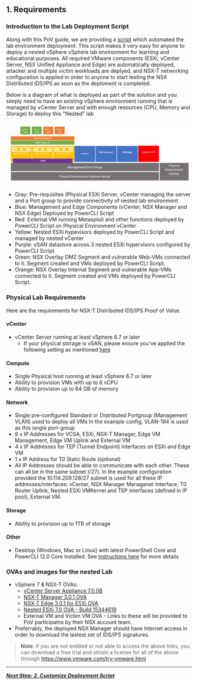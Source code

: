 
## 1. Requirements
### Introduction to the Lab Deployment Script
Along with this PoV guide, we are providing a [script](https://github.com/vmware-nsx/eval-docs-ids-ips/blob/master/Nested%20Lab%20Deployment.ps1) which automated the lab environment deployment. This script makes it very easy for anyone to deploy a nested vSphere vSphere lab environment for learning and educational purposes. All required VMware components (ESXi, vCenter Server, NSX Unified Appliance and Edge) are automatically deployed, attacker and multiple victim workloads are deplyed, and NSX-T networking configuration is applied in order to anyone to start testing the NSX Distributed IDS/IPS as soon as the deploment is completed. 

Below is a diagram of what is deployed as part of the solution and you simply need to have an existing vSphere environment running that is managed by vCenter Server and with enough resources (CPU, Memory and Storage) to deploy this "Nested" lab

![](assets/images/IDPS_POC_1.PNG)

* Gray: Pre-requisites (Physical ESXi Server, vCenter managing the server and a Port group to provide connectivity of nested lab environment
* Blue: Management and Edge Components (vCenter, NSX Manager and NSX Edge) Deployed by PowerCLI Script
* Red: External VM running Metasploit and other functions deployed by PowerCLI Script on Physical Environment vCenter 
* Yellow: Nested ESXi hypevisors deployed by PowerCLI Script and managed by nested vCenter
* Purple: vSAN datastore across 3 nested ESXi hypervisors configured by PowerCLI Script
* Green: NSX Overlay DMZ Segment and vulnerable Web-VMs connected to it. Segment created and VMs deployed by PowerCLI Script.
* Orange: NSX Overlay Internal Segment and vulnerable App-VMs connected to it. Segment created and VMs deployed by PowerCLI Script.

### Physical Lab Requirements
Here are the requirements for NSX-T Distributed IDS/IPS Proof of Value.

#### vCenter
* vCenter Server running at least vSphere 6.7 or later
    * If your physical storage is vSAN, please ensure you've applied the following setting as mentioned [here](https://www.virtuallyghetto.com/2013/11/how-to-run-nested-esxi-on-top-of-vsan.html)

#### Compute
 * Single Physical host running at least vSphere 6.7 or later
 * Ability to provision VMs with up to 8 vCPU
 * Ability to provision up to 64 GB of memory

#### Network
 * Single pre-configured Standard or Distributed Portgroup (Management VLAN) used to deploy all VMs In the example config, VLAN-194 is used as this isngle port-group
 * 8 x IP Addresses for VCSA, ESXi, NSX-T Manager, Edge VM Management, Edge VM Uplink and External VM
 * 4 x IP Addresses for TEP (Tunnel Endpoint) interfaces on ESXi and Edge VM 
 * 1 x IP Address for T0 Static Route (optional)
 * All IP Addresses should be able to communicate with each other. These can all be in the same subnet (/27). In the example configuration provided the 10.114.209.128/27 subnet is used for all these IP addresses/interfaces: vCenter, NSX Manager Managenet Interface, T0 Router Uplink, Nested ESXi VMKernel and TEP interfaces (defined in IP pool), External VM.

#### Storage
 * Ability to provision up to 1TB of storage

#### Other
* Desktop (Windows, Mac or Linux) with latest PowerShell Core and PowerCLI 12.0 Core installed. See [ instructions here](https://blogs.vmware.com/PowerCLI/2018/03/installing-powercli-10-0-0-macos.html) for more details


### OVAs and images for the nested Lab
* vSphere 7 & NSX-T OVAs:
    * [vCenter Server Appliance 7.0.0B](https://my.vmware.com/group/vmware/downloads/details?downloadGroup=VC700B&productId=974&rPId=47905)
    * [NSX-T Manager 3.0.1 OVA](https://my.vmware.com/group/vmware/downloads/details?downloadGroup=NSX-T-301&productId=982&rPId=48086)
    * [NSX-T Edge 3.0.1 for ESXi OVA](https://my.vmware.com/group/vmware/downloads/details?downloadGroup=NSX-T-301&productId=982&rPId=48086)
    * [Nested ESXi 7.0 OVA - Build 15344619](https://download3.vmware.com/software/vmw-tools/nested-esxi/Nested_ESXi7.0_Appliance_Template_v1.ova)
    * External VM and Victim VM OVA - Links to these will be provided to PoV participatns by their NSX account team.
* Preferrably, the deployed NSX Manager should have Internet access in order to download the lastest set of IDS/IPS signatures.
    
> **Note**: if you are not entitled or not able to access the above links, you can download a free trial and obtain a license for all of the above through https://www.vmware.com/try-vmware.html 



---

[***Next Step: 2. Customize Deployment Script***](/docs/2-CustomizeScript.md)
